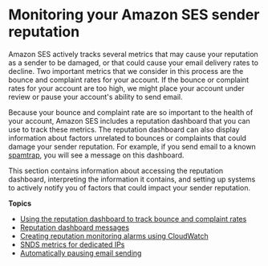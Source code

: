 # Monitoring your Amazon SES sender reputation<a name="monitor-sender-reputation"></a>

Amazon SES actively tracks several metrics that may cause your reputation as a sender to be damaged, or that could cause your email delivery rates to decline\. Two important metrics that we consider in this process are the bounce and complaint rates for your account\. If the bounce or complaint rates for your account are too high, we might place your account under review or pause your account's ability to send email\.

Because your bounce and complaint rate are so important to the health of your account, Amazon SES includes a reputation dashboard that you can use to track these metrics\. The reputation dashboard can also display information about factors unrelated to bounces or complaints that could damage your sender reputation\. For example, if you send email to a known [spamtrap](https://en.wikipedia.org/wiki/Spamtrap), you will see a message on this dashboard\.

This section contains information about accessing the reputation dashboard, interpreting the information it contains, and setting up systems to actively notify you of factors that could impact your sender reputation\.

**Topics**
+ [Using the reputation dashboard to track bounce and complaint rates](reputation-dashboard-dg.md)
+ [Reputation dashboard messages](reputationdashboardmessages.md)
+ [Creating reputation monitoring alarms using CloudWatch](reputationdashboard-cloudwatch-alarm.md)
+ [SNDS metrics for dedicated IPs](snds-metrics-dedicated-ips.md)
+ [Automatically pausing email sending](monitoring-sender-reputation-pausing.md)
